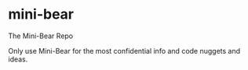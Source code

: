 mini-bear
=========

The Mini-Bear Repo

Only use Mini-Bear for the most confidential info and code nuggets and ideas.
